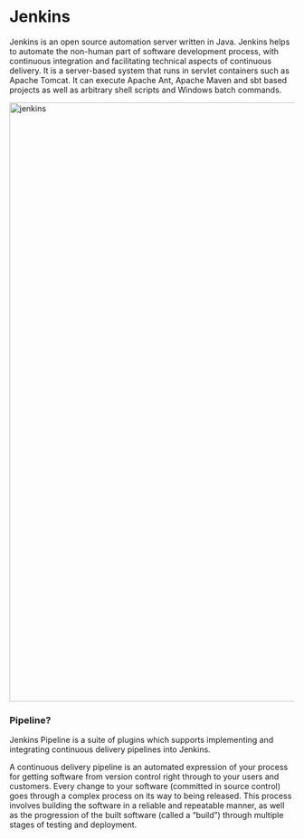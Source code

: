 # Jenkins

Jenkins is an open source automation server written in Java. Jenkins helps to automate the non-human part of software development process, with continuous integration and facilitating technical aspects of continuous delivery. It is a server-based system that runs in servlet containers such as Apache Tomcat. It can execute Apache Ant, Apache Maven and sbt based projects as well as arbitrary shell scripts and Windows batch commands.

<img width="1059" alt="jenkins" src="https://user-images.githubusercontent.com/59013403/72348637-d3bb0c00-3700-11ea-9bf1-9b6ee63f3ff4.png">

### Pipeline?

Jenkins Pipeline is a suite of plugins which supports implementing and integrating continuous delivery pipelines into Jenkins.

A continuous delivery pipeline is an automated expression of your process for getting software from version control right through to your users and customers. Every change to your software (committed in source control) goes through a complex process on its way to being released. This process involves building the software in a reliable and repeatable manner, as well as the progression of the built software (called a “build”) through multiple stages of testing and deployment.
